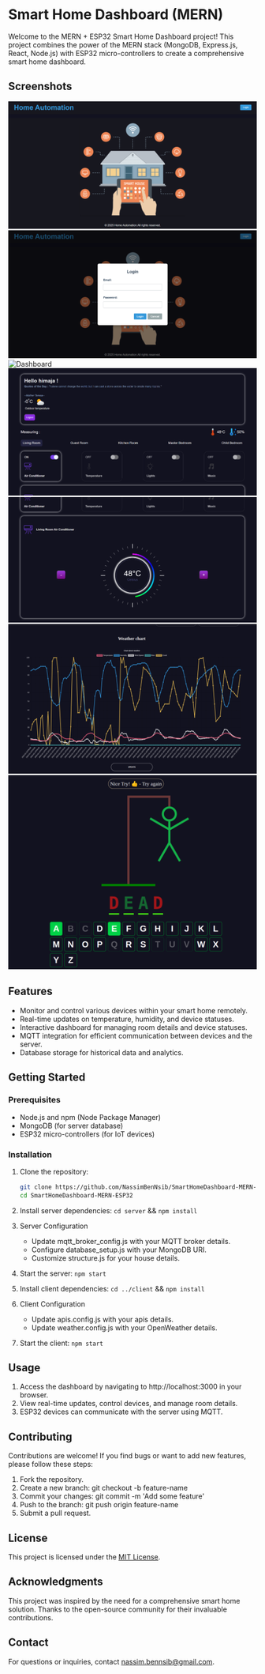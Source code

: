 # Smart Home Dashboard (MERN)

Welcome to the MERN + ESP32 Smart Home Dashboard project! This project combines the power of the MERN stack (MongoDB, Express.js, React, Node.js) with ESP32 micro-controllers to create a comprehensive smart home dashboard.

## Screenshots

![Dashboard](Screenshots/home-1.png)
![Dashboard](Screenshots/login-1.png)
![Dashboard](Screenshots/adminpage.png)
![Dashboard](Screenshots/dashboard-1.png)
![Dashboard](Screenshots/dashboard-2.png)
![Dashboard](Screenshots/dashboard-3.png)
![Offline](Screenshots/offline.png "Offline")
## Features

- Monitor and control various devices within your smart home remotely.
- Real-time updates on temperature, humidity, and device statuses.
- Interactive dashboard for managing room details and device statuses.
- MQTT integration for efficient communication between devices and the server.
- Database storage for historical data and analytics.

## Getting Started

### Prerequisites

- Node.js and npm (Node Package Manager)
- MongoDB (for server database)
- ESP32 micro-controllers (for IoT devices)

### Installation

1. Clone the repository:

   ```bash
   git clone https://github.com/NassimBenNsib/SmartHomeDashboard-MERN-ESP32.git
   cd SmartHomeDashboard-MERN-ESP32
    ```

2.  Install server dependencies: `cd server` && `npm install`
3.  Server Configuration 
    -   Update mqtt_broker_config.js with your MQTT broker details.
    -   Configure database_setup.js with your MongoDB URI.
    -   Customize structure.js for your house details.
4.  Start the server: `npm start`
5.  Install client dependencies: `cd ../client` && `npm install`
6.  Client Configuration 
    -   Update apis.config.js with your apis details.
    -   Update weather.config.js with your OpenWeather details.
7.  Start the client: `npm start`

## Usage
1.  Access the dashboard by navigating to http://localhost:3000 in your browser.
2.  View real-time updates, control devices, and manage room details.
3.  ESP32 devices can communicate with the server using MQTT.

## Contributing

Contributions are welcome! If you find bugs or want to add new features, please follow these steps:

1.  Fork the repository.
2.  Create a new branch: git checkout -b feature-name
3.  Commit your changes: git commit -m 'Add some feature'
4.  Push to the branch: git push origin feature-name
5.  Submit a pull request.

## License

This project is licensed under the [MIT License](LICENSE).

## Acknowledgments

This project was inspired by the need for a comprehensive smart home solution.
Thanks to the open-source community for their invaluable contributions.

## Contact

For questions or inquiries, contact [nassim.bennsib@gmail.com](mailto:nassim.bennsib@gmail.com).

